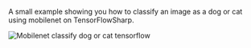 A small example showing you how to classify an image as a dog or cat using mobilenet on TensorFlowSharp.

![Mobilenet classify dog or cat tensorflow](https://i.imgur.com/KZQIKCO.png)
